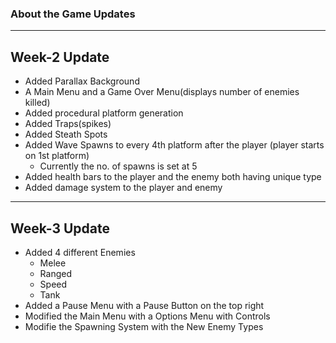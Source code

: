 ### About the Game Updates

---

## Week-2 Update

- Added Parallax Background
- A Main Menu and a Game Over Menu(displays number of enemies killed)
- Added procedural platform generation
- Added Traps(spikes)
- Added Steath Spots
- Added Wave Spawns to every 4th platform after the player (player starts on 1st platform)
  - Currently the no. of spawns is set at 5
- Added health bars to the player and the enemy both having unique type
- Added damage system to the player and enemy

---

## Week-3 Update

- Added 4 different Enemies
  - Melee
  - Ranged
  - Speed
  - Tank
- Added a Pause Menu with a Pause Button on the top right
- Modified the Main Menu with a Options Menu with Controls
- Modifie the Spawning System with the New Enemy Types
